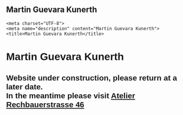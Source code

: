 ## Martin Guevara Kunerth

<!DOCTYPE html>
<html>
  <head>

    <meta charset="UTF-8">
    <meta name="description" content="Martin Guevara Kunerth">
    <title>Martin Guevara Kunerth</title>
    
    

  </head>
  <body>
  <h1 style="font-family:sans-serif;">Martin Guevara Kunerth</h1>
  <h2 style="font-family:sans-serif;">Website under construction, please return at a later date.<br>
  In the meantime please visit <a href="https://www.rbs46.com"> Atelier Rechbauerstrasse 46 </a></h2>
    
  </body>

</html>
